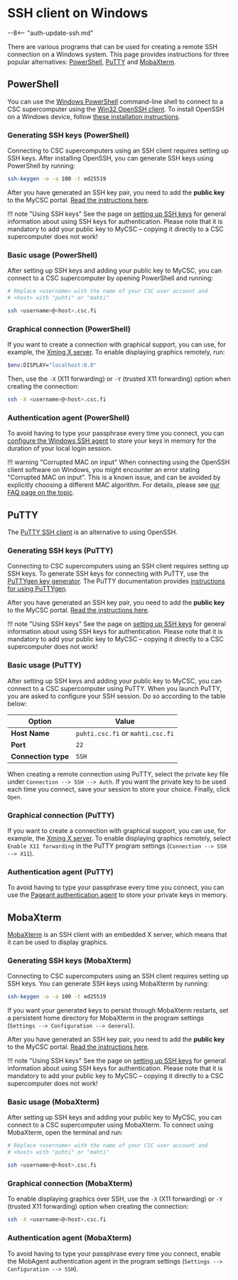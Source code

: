 # SSH client on Windows

--8<-- "auth-update-ssh.md"

There are various programs that can be used for creating a remote SSH
connection on a Windows system. This page provides instructions for three
popular alternatives: [PowerShell](#powershell), [PuTTY](#putty) and
[MobaXterm](#mobaxterm).

## PowerShell

You can use the
[Windows PowerShell](https://learn.microsoft.com/en-us/powershell/scripting/security/remoting/ssh-remoting-in-powershell)
command-line shell to connect to a CSC supercomputer using the
[Win32 OpenSSH client](https://learn.microsoft.com/en-us/windows-server/administration/openssh/openssh_install_firstuse).
To install OpenSSH on a Windows device, follow
[these installation instructions](https://learn.microsoft.com/en-us/windows-server/administration/openssh/openssh_install_firstuse?tabs=gui#install-openssh-for-windows).

### Generating SSH keys (PowerShell)

Connecting to CSC supercomputers using an SSH client requires setting up SSH
keys. After installing OpenSSH, you can generate SSH keys using PowerShell by
running:

```bash
ssh-keygen -o -a 100 -t ed25519
```

After you have generated an SSH key pair, you need to add the **public key** to
the MyCSC portal.
[Read the instructions here](ssh-keys.md#adding-public-key-in-mycsc).

!!! note "Using SSH keys"
    See the page on [setting up SSH keys](ssh-keys.md) for general
    information about using SSH keys for authentication. Please note that it is
    mandatory to add your public key to MyCSC – copying it directly to a CSC
    supercomputer does not work!

### Basic usage (PowerShell)

After setting up SSH keys and adding your public key to MyCSC, you can connect
to a CSC supercomputer by opening PowerShell and running:

```bash
# Replace <username> with the name of your CSC user account and
# <host> with "puhti" or "mahti"

ssh <username>@<host>.csc.fi
```

### Graphical connection (PowerShell)

If you want to create a connection with graphical support,
you can use, for example, the
[Xming X server](http://www.straightrunning.com/XmingNotes/). To enable displaying
graphics remotely, run:

```bash
$env:DISPLAY="localhost:0.0"
```

Then, use the `-X` (X11 forwarding) or `-Y` (trusted X11 forwarding) option when
creating the connection:

```bash
ssh -X <username>@<host>.csc.fi
```

### Authentication agent (PowerShell)

To avoid having to type your passphrase every time you connect,
you can
[configure the Windows SSH agent](https://learn.microsoft.com/en-us/windows-server/administration/openssh/openssh_keymanagement?source=recommendations#user-key-generation)
to store your keys in memory for the duration of your local login session.

!!! warning "Corrupted MAC on input"
    When connecting using the OpenSSH client software on Windows, you might
    encounter an error stating "Corrupted MAC on input". This is a known
    issue, and can be avoided by explicitly choosing a different MAC
    algorithm. For details, please see
    [our FAQ page on the topic](../../support/faq/i-cannot-login.md#why-is-my-ssh-client-saying-corrupted-mac-on-input).

## PuTTY

The [PuTTY SSH client](https://putty.org/) is an alternative to using OpenSSH.

### Generating SSH keys (PuTTY)

Connecting to CSC supercomputers using an SSH client requires setting up SSH
keys. To generate SSH keys for connecting with PuTTY, use the
[PuTTYgen key generator](https://www.puttygen.com/). The PuTTY documentation
provides
[instructions for using PuTTYgen](https://www.putty.be/0.76/htmldoc/Chapter8.html).

After you have generated an SSH key pair, you need to add the **public key** to
the MyCSC portal.
[Read the instructions here](ssh-keys.md#adding-public-key-in-mycsc).

!!! note "Using SSH keys"
    See the page on [setting up SSH keys](ssh-keys.md) for general
    information about using SSH keys for authentication. Please note that it is
    mandatory to add your public key to MyCSC – copying it directly to a CSC
    supercomputer does not work!

### Basic usage (PuTTY)

After setting up SSH keys and adding your public key to MyCSC, you can connect
to a CSC supercomputer using PuTTY. When you launch PuTTY, you are asked to
configure your SSH session. Do so according to the table below:

| Option | Value |
|-|-|
| **Host Name** | `puhti.csc.fi` or `mahti.csc.fi` |
| **Port** | `22` |
| **Connection type** | `SSH` |

When creating a remote connection using PuTTY, select the private key file
under `Connection --> SSH --> Auth`. If you want the private key to be
used each time you connect, save your session to store your choice. Finally,
click `Open`.

### Graphical connection (PuTTY)

If you want to create a connection with graphical support,
you can use, for example, the
[Xming X server](http://www.straightrunning.com/XmingNotes/). To enable displaying
graphics remotely, select `Enable X11 forwarding` in the PuTTY program settings
(`Connection --> SSH --> X11`).

### Authentication agent (PuTTY)

To avoid having to type your passphrase every time you connect, you can
use the [Pageant authentication agent](https://www.putty.be/0.76/htmldoc/Chapter9.html)
to store your private keys in memory.

## MobaXterm

[MobaXterm](https://mobaxterm.mobatek.net/) is an SSH client with an embedded X
server, which means that it can be used to display graphics.

### Generating SSH keys (MobaXterm)

Connecting to CSC supercomputers using an SSH client requires setting up SSH
keys. You can generate SSH keys using MobaXterm by running:

```bash
ssh-keygen -o -a 100 -t ed25519
```

If you want your generated keys to persist through MobaXterm restarts,
set a persistent home directory for MobaXterm in the program settings
(`Settings --> Configuration --> General`).

After you have generated an SSH key pair, you need to add the **public key** to
the MyCSC portal.
[Read the instructions here](ssh-keys.md#adding-public-key-in-mycsc).

!!! note "Using SSH keys"
    See the page on [setting up SSH keys](ssh-keys.md) for general
    information about using SSH keys for authentication. Please note that it is
    mandatory to add your public key to MyCSC – copying it directly to a CSC
    supercomputer does not work!

### Basic usage (MobaXterm)

After setting up SSH keys and adding your public key to MyCSC, you can connect
to a CSC supercomputer using MobaXterm. To connect using MobaXterm, open the
terminal and run:

```bash
# Replace <username> with the name of your CSC user account and
# <host> with "puhti" or "mahti"

ssh <username>@<host>.csc.fi
```

### Graphical connection (MobaXterm)

To enable displaying graphics over SSH, use the `-X` (X11 forwarding) or `-Y`
(trusted X11 forwarding) option when creating the connection:

```bash
ssh -X <username>@<host>.csc.fi
```

### Authentication agent (MobaXterm)

To avoid having to type your passphrase every time you connect, enable the
MobAgent authentication agent in the program settings (`Settings -->
Configuration --> SSH`).
